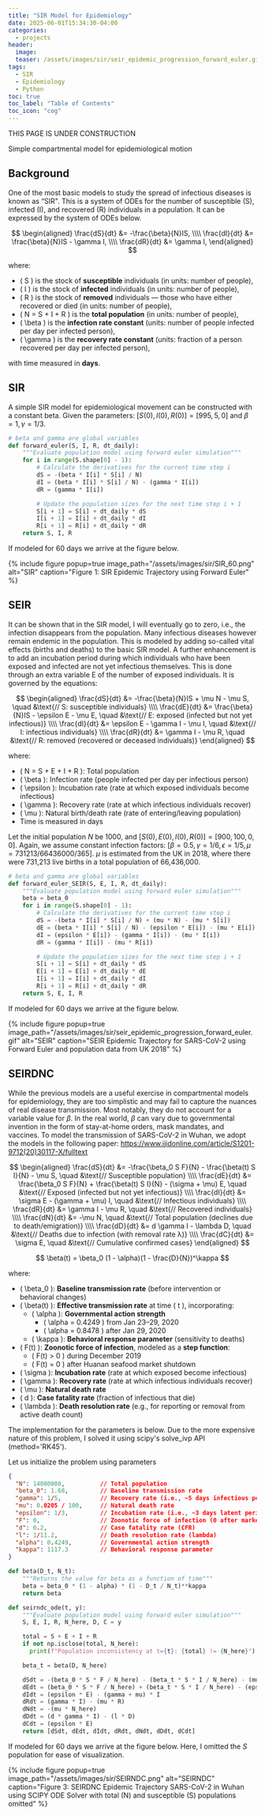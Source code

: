 ```yaml
---
title: "SIR Model for Epidemiology"
date: 2025-06-01T15:34:30-04:00
categories:
  - projects
header:
  image: 
  teaser: /assets/images/sir/seir_epidemic_progression_forward_euler.gif
tags:
  - SIR
  - Epidemiology
  - Python
toc: true
toc_label: "Table of Contents"
toc_icon: "cog"
---
```

THIS PAGE IS UNDER CONSTRUCTION

Simple compartmental model for epidemiological motion
## Background
One of the most basic models to study the spread of infectious diseases is known as “SIR". This is a system of ODEs for the number of susceptible (S), infected (I), and recovered (R) individuals in a population. It can be expressed by the system of ODEs below.

$$
\begin{aligned}
\frac{dS}{dt} &= -\frac{\beta}{N}IS, \\\\
\frac{dI}{dt} &= \frac{\beta}{N}IS - \gamma I, \\\\
\frac{dR}{dt} &= \gamma I,
\end{aligned}
$$

where:

- \( S \) is the stock of **susceptible** individuals (in units: number of people),
- \( I \) is the stock of **infected** individuals (in units: number of people),
- \( R \) is the stock of **removed** individuals — those who have either recovered or died (in units: number of people),
- \( N = S + I + R \) is the **total population** (in units: number of people),
- \( \beta \) is the **infection rate constant** (units: number of people infected per day per infected person),
- \( \gamma \) is the **recovery rate constant** (units: fraction of a person recovered per day per infected person),

with time measured in **days**.

## SIR

A simple SIR model for epidemiological movement can be constructed with a constant beta. Given the parameters: $[S(0), I(0), R(0)] = [995, 5, 0]$ and $\beta = 1, \gamma = 1/3$.

```python
# beta and gamma are global variables
def forward_euler(S, I, R, dt_daily):
    """Evaluate population model using forward euler simulation"""
    for i in range(S.shape[0] - 1):
        # Calculate the derivatives for the current time step i
        dS = -(beta * I[i] * S[i] / N)
        dI = (beta * I[i] * S[i] / N) - (gamma * I[i])
        dR = (gamma * I[i])

        # Update the population sizes for the next time step i + 1
        S[i + 1] = S[i] + dt_daily * dS
        I[i + 1] = I[i] + dt_daily * dI
        R[i + 1] = R[i] + dt_daily * dR
    return S, I, R
```

If modeled for 60 days we arrive at the figure below.

{% include figure popup=true image_path="/assets/images/sir/SIR_60.png" alt="SIR" caption="Figure 1: SIR Epidemic Trajectory using Forward Euler" %}

## SEIR

It can be shown that in the SIR model, I will eventually go to zero, i.e., the infection disappears from the population. Many infectious diseases however remain endemic in the population. This is modeled by adding so-called vital effects (births and deaths) to the basic SIR model. A further enhancement is to add an incubation period during which individuals who have been exposed and infected are not yet infectious themselves. This is done through an extra variable E of the number of exposed individuals. It is governed by the equations:

$$
\begin{aligned}
\frac{dS}{dt} &= -\frac{\beta}{N}IS + \mu N - \mu S, 
\quad &\text{// S: susceptible individuals} \\\\
\frac{dE}{dt} &= \frac{\beta}{N}IS - \epsilon E - \mu E, 
\quad &\text{// E: exposed (infected but not yet infectious)} \\\\
\frac{dI}{dt} &= \epsilon E - \gamma I - \mu I, 
\quad &\text{// I: infectious individuals} \\\\
\frac{dR}{dt} &= \gamma I - \mu R, 
\quad &\text{// R: removed (recovered or deceased individuals)}
\end{aligned}
$$

where:

- \( N = S + E + I + R \): Total population
- \( \beta \): Infection rate (people infected per day per infectious person)
- \( \epsilon \): Incubation rate (rate at which exposed individuals become infectious)
- \( \gamma \): Recovery rate (rate at which infectious individuals recover)
- \( \mu \): Natural birth/death rate (rate of entering/leaving population)
- Time is measured in days

Let the initial population $N$ be 1000, and $[S(0), E(0), I(0), R(0)] = [900, 100, 0, 0]$. Again, we assume constant infection factors: $[\beta = 0.5, \gamma = 1/6, \epsilon = 1/5, \mu = 731213 / 66436000 / 365]$. $\mu$ is estimated from the UK in 2018, where there were 731,213 live births in a total population of 66,436,000.

```python
# beta and gamma are global variables
def forward_euler_SEIR(S, E, I, R, dt_daily):
    """Evaluate population model using forward euler simulation"""
    beta = beta_0
    for i in range(S.shape[0] - 1):
        # Calculate the derivatives for the current time step i
        dS = -(beta * I[i] * S[i] / N) + (mu * N) - (mu * S[i])
        dE = (beta * I[i] * S[i] / N) - (epsilon * E[i]) - (mu * E[i])
        dI = (epsilon * E[i]) - (gamma * I[i]) - (mu * I[i])
        dR = (gamma * I[i]) - (mu * R[i])

        # Update the population sizes for the next time step i + 1
        S[i + 1] = S[i] + dt_daily * dS
        E[i + 1] = E[i] + dt_daily * dE
        I[i + 1] = I[i] + dt_daily * dI
        R[i + 1] = R[i] + dt_daily * dR
    return S, E, I, R
```

If modeled for 60 days we arrive at the figure below.

{% include figure popup=true image_path="/assets/images/sir/seir_epidemic_progression_forward_euler.gif" alt="SEIR" caption="SEIR Epidemic Trajectory for SARS-CoV-2 using Forward Euler and population data from UK 2018" %}

## SEIRDNC

While the previous models are a useful exercise in compartmental models for epidemiology, they are too simplistic and may fail to capture the nuances of real disease transmission. Most notably, they do not account for a variable value for $\beta$. In the real world, $\beta$ can vary due to governmental invention in the form of stay-at-home orders, mask mandates, and vaccines. To model the transmission of SARS-CoV-2 in Wuhan, we adopt the models in the following paper: https://www.ijidonline.com/article/S1201-9712(20)30117-X/fulltext

$$
\begin{aligned}
\frac{dS}{dt} &= -\frac{\beta_0 S F}{N} - \frac{\beta(t) S I}{N} - \mu S, 
\quad &\text{// Susceptible population} \\\\
\frac{dE}{dt} &= \frac{\beta_0 S F}{N} + \frac{\beta(t) S I}{N} - (\sigma + \mu) E, 
\quad &\text{// Exposed (infected but not yet infectious)} \\\\
\frac{dI}{dt} &= \sigma E - (\gamma + \mu) I, 
\quad &\text{// Infectious individuals} \\\\
\frac{dR}{dt} &= \gamma I - \mu R, 
\quad &\text{// Recovered individuals} \\\\
\frac{dN}{dt} &= -\mu N, 
\quad &\text{// Total population (declines due to death/emigration)} \\\\
\frac{dD}{dt} &= d \gamma I - \lambda D, 
\quad &\text{// Deaths due to infection (with removal rate λ)} \\\\
\frac{dC}{dt} &= \sigma E, 
\quad &\text{// Cumulative confirmed cases}
\end{aligned}
$$

$$
\beta(t) = \beta_0 (1 - \alpha)(1 - \frac{D}{N})^\kappa
$$

where:

- \( \beta_0 \): **Baseline transmission rate** (before intervention or behavioral changes)
- \( \beta(t) \): **Effective transmission rate** at time \( t \), incorporating:
  - \( \alpha \): **Governmental action strength**
    - \( \alpha = 0.4249 \) from Jan 23–29, 2020  
    - \( \alpha = 0.8478 \) after Jan 29, 2020
  - \( \kappa \): **Behavioral response parameter** (sensitivity to deaths)
- \( F(t) \): **Zoonotic force of infection**, modeled as a **step function**:
  - \( F(t) > 0 \) during December 2019  
  - \( F(t) = 0 \) after Huanan seafood market shutdown
- \( \sigma \): **Incubation rate** (rate at which exposed become infectious)
- \( \gamma \): **Recovery rate** (rate at which infectious individuals recover)
- \( \mu \): **Natural death rate**
- \( d \): **Case fatality rate** (fraction of infectious that die)
- \( \lambda \): **Death resolution rate** (e.g., for reporting or removal from active death count)

The implementation for the parameters is below. Due to the more expensive nature of this problem, I solved it using scipy's solve_ivp API (method='RK45').

Let us initialize the problem using parameters 
```json
{
  "N": 14000000,          // Total population
  "beta_0": 1.68,         // Baseline transmission rate
  "gamma": 1/5,           // Recovery rate (i.e., ~5 days infectious period)
  "mu": 0.0205 / 100,     // Natural death rate
  "epsilon": 1/3,         // Incubation rate (i.e., ~3 days latent period)
  "F": 0,                 // Zoonotic force of infection (0 after market shutdown)
  "d": 0.2,               // Case fatality rate (CFR)
  "l": 1/11.2,            // Death resolution rate (lambda)
  "alpha": 0.4249,        // Governmental action strength
  "kappa": 1117.3         // Behavioral response parameter
}
```

```python
def beta(D_t, N_t):
    """Returns the value for beta as a function of time"""
    beta = beta_0 * (1 - alpha) * (1 - D_t / N_t)**kappa
    return beta

def seirndc_ode(t, y):
    """Evaluate population model using forward euler simulation"""
    S, E, I, R, N_here, D, C = y

    total = S + E + I + R
    if not np.isclose(total, N_here):
      print(f"Population inconsistency at t={t}: {total} != {N_here}")

    beta_t = beta(D, N_here)

    dSdt = -(beta_0 * S * F / N_here) - (beta_t * S * I / N_here) - (mu * S)
    dEdt = (beta_0 * S * F / N_here) + (beta_t * S * I / N_here) - (epsilon * E) - (mu * E)
    dIdt = (epsilon * E) - (gamma + mu) * I
    dRdt = (gamma * I) - (mu * R)
    dNdt = -(mu * N_here)
    dDdt = (d * gamma * I) - (l * D)
    dCdt = (epsilon * E)
    return [dSdt, dEdt, dIdt, dRdt, dNdt, dDdt, dCdt]
```

If modeled for 60 days we arrive at the figure below. Here, I omitted the $S$ population for ease of visualization.

{% include figure popup=true image_path="/assets/images/sir/SEIRNDC.png" alt="SEIRNDC" caption="Figure 3: SEIRDNC Epidemic Trajectory SARS-CoV-2 in Wuhan using SCIPY ODE Solver with total (N) and susceptible (S) populations omitted" %}